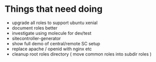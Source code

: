 # Things that need doing

* upgrade all roles to support ubuntu xenial
* document roles better
* investigate using molecule for dev/test
* sitecontroller-generator
* show full demo of central/remote SC setup
* replace apache / openid with nginx etc
* cleanup root roles directory ( move common roles into subdir roles )
